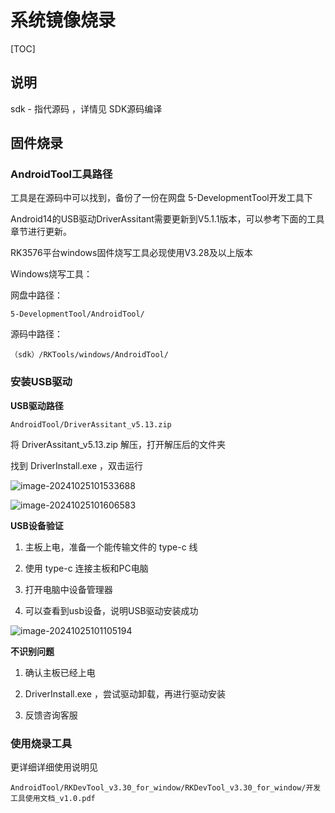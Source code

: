 # 系统镜像烧录

[TOC]

## 说明

sdk - 指代源码 ，详情见 SDK源码编译



## 固件烧录

### AndroidTool工具路径

工具是在源码中可以找到，备份了一份在网盘 5-DevelopmentTool开发工具下

Android14的USB驱动DriverAssitant需要更新到V5.1.1版本，可以参考下面的工具章节进行更新。

RK3576平台windows固件烧写工具必现使用V3.28及以上版本

Windows烧写工具：

网盘中路径：

```
5-DevelopmentTool/AndroidTool/
```

源码中路径：

```
（sdk）/RKTools/windows/AndroidTool/
```



### 安装USB驱动

**USB驱动路径**

```
AndroidTool/DriverAssitant_v5.13.zip
```

将 DriverAssitant_v5.13.zip 解压，打开解压后的文件夹

找到 DriverInstall.exe ，双击运行

![image-20241025101533688](http://tanzhtanzh.oss-cn-shenzhen.aliyuncs.com/img/image-20241025101533688.png)



![image-20241025101606583](http://tanzhtanzh.oss-cn-shenzhen.aliyuncs.com/img/image-20241025101606583.png)

**USB设备验证**

1. 主板上电，准备一个能传输文件的 type-c 线
2. 使用 type-c 连接主板和PC电脑

3. 打开电脑中设备管理器

4. 可以查看到usb设备，说明USB驱动安装成功

![image-20241025101105194](http://tanzhtanzh.oss-cn-shenzhen.aliyuncs.com/img/image-20241025101105194.png)



**不识别问题**

1. 确认主板已经上电

2. DriverInstall.exe ，尝试驱动卸载，再进行驱动安装

3. 反馈咨询客服



### 使用烧录工具



更详细详细使用说明见

```
AndroidTool/RKDevTool_v3.30_for_window/RKDevTool_v3.30_for_window/开发工具使用文档_v1.0.pdf
```



